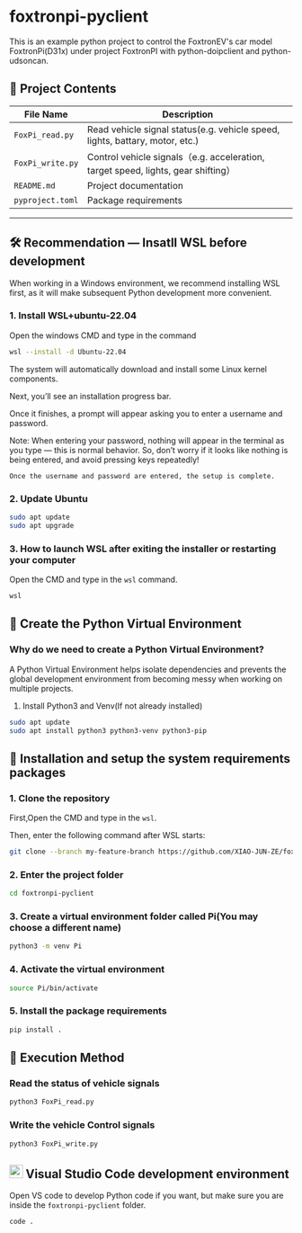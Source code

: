 # foxtronpi-pyclient

This is an example python project to control the FoxtronEV's car model FoxtronPi(D31x) under project FoxtronPI with python-doipclient and python-udsoncan.

## 📁 Project Contents

| File Name | Description |
|----------------|------------------------------|
| `FoxPi_read.py`  | Read vehicle signal status(e.g. vehicle speed, lights, battary, motor, etc.) |
| `FoxPi_write.py` | Control vehicle signals（e.g. acceleration, target speed, lights, gear shifting）    |
| `README.md`     | Project documentation                  |
| `pyproject.toml` | Package requirements |

---

## 🛠 Recommendation — Insatll WSL before development
When working in a Windows environment, we recommend installing WSL first, as it will make subsequent Python development more convenient.

### 1. Install WSL+ubuntu-22.04
Open the windows CMD and type in the command
```bash
wsl --install -d Ubuntu-22.04
```
The system will automatically download and install some Linux kernel components.

Next, you’ll see an installation progress bar.

Once it finishes, a prompt will appear asking you to enter a username and password.

Note: When entering your password, nothing will appear in the terminal as you type — this is normal behavior.
So, don’t worry if it looks like nothing is being entered, and avoid pressing keys repeatedly!

`Once the username and password are entered, the setup is complete.`

### 2. Update Ubuntu
```bash
sudo apt update
sudo apt upgrade
```

### 3. How to launch WSL after exiting the installer or restarting your computer
Open the CMD and type in the `wsl` command.
```bash
wsl
```

## 🐍 Create the Python Virtual Environment
### Why do we need to create a Python Virtual Environment? 
A Python Virtual Environment helps isolate dependencies and prevents the global development environment from becoming messy when working on multiple projects.

1. Install Python3 and Venv(If not already installed)
```bash
sudo apt update
sudo apt install python3 python3-venv python3-pip
```

## 🚀 Installation and setup the system requirements packages
### 1. Clone the repository
First,Open the CMD and type in the `wsl`.

Then, enter the following command after WSL starts:
```bash
git clone --branch my-feature-branch https://github.com/XIAO-JUN-ZE/foxtronpi-pyclient.git
```

### 2. Enter the project folder
```bash
cd foxtronpi-pyclient
```

### 3. Create a virtual environment folder called Pi(You may choose a different name)
```bash
python3 -m venv Pi
```

### 4. Activate the virtual environment
```bash
source Pi/bin/activate
```

### 5. Install the package requirements
```bash
pip install .
```

## 🧪 Execution Method

### Read the status of vehicle signals
```bash
python3 FoxPi_read.py
```

### Write the vehicle Control signals
```bash
python3 FoxPi_write.py
```

## <img src="https://img.icons8.com/fluent/24/visual-studio-code-2019.png" width="24"/> Visual Studio Code development environment 
Open VS code to develop Python code if you want, but make sure you are inside the `foxtronpi-pyclient` folder.
```bash
code .
```
